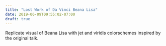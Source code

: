 ```yaml
---
title: "Lost Work of Da Vinci Beana Lisa"
date: 2019-06-09T09:55:02-07:00
draft: true
---
```


Replicate visual of Beana Lisa with jet and viridis colorschemes inspired by the original talk.

